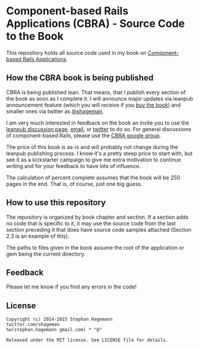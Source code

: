 # Component-based Rails Applications (CBRA) - Source Code to the Book

This repository holds all source code used in my book on [Component-based Rails Applications](https://leanpub.com/cbra).

## How the CBRA book is being published

CBRA is being published lean. That means, that I publish every section of the book as soon as I complete it. I will announce major updates via leanpub announcement feature (which you will receive if you [buy the book](https://leanpub.com/cbra)) and smaller ones via twitter as [@shageman](https://twitter.com/shageman).

I am very much interested in feedback on the book an invite you to use the [leanpub discussion page](https://leanpub.com/cbra/feedback), [email](https://leanpub.com/cbra/email_author/new), or [twitter](https://twitter.com/shageman) to do so. For general discussions of component-based Rails, please use the [CBRA google group](http://groups.google.com/forum/#!forum/components-in-rails).

The price of this book is as-is and will probably not change during the leanpub publishing process. I know it's a pretty steep price to start with, but see it as a kickstarter campaign to give me extra motivation to continue writing and for your feedback to have lots of influence.

The calculation of percent complete assumes that the book will be 250 pages in the end. That is, of course, just one big guess.

## How to use this repository

The repository is organized by book chapter and section. If a section adds no code that is specific to it, it may use the source code from the last section preceding it that does have source code samples attached (Section 2.3 is an example of this).

The paths to files given in the book assume the root of the application or gem being the current directory.

## Feedback

Please let me know if you find any errors in the code!

## License

    Copyright (c) 2014-2015 Stephan Hagemann
    twitter.com/shageman
    %w(stephan.hagemann gmail.com) * "@"

    Released under the MIT license. See LICENSE file for details.